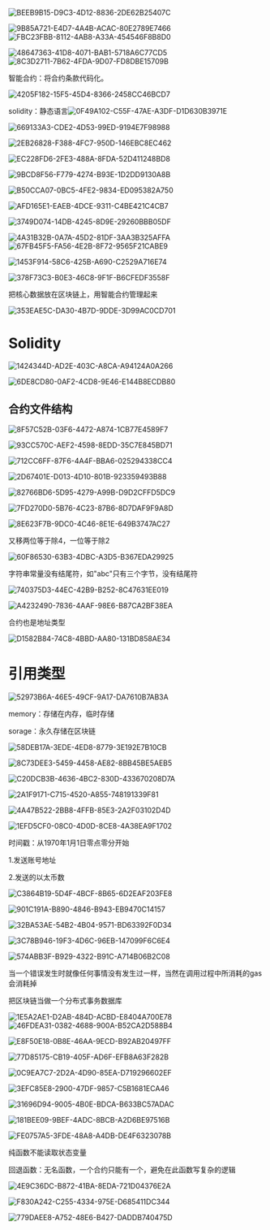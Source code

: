 ![BEEB9B15-D9C3-4D12-8836-2DE62B25407C](https://tva1.sinaimg.cn/large/007S8ZIlly1gh6lrub04aj30pc0cwgo3.jpg)

![9B85A721-E4D7-4A4B-ACAC-80E2789E7466](https://tva1.sinaimg.cn/large/007S8ZIlly1gh6ls7931pj30uo0jtjw8.jpg)![FBC23FBB-8112-4AB8-A33A-454546F8B8D0](https://tva1.sinaimg.cn/large/007S8ZIlly1gh6ltyxtrcj30hw03l406.jpg)



![48647363-41D8-4071-BAB1-5718A6C77CD5](https://tva1.sinaimg.cn/large/007S8ZIlly1gh6ludzinzj30vk0gcgoy.jpg)![8C3D2711-7B62-4FDA-9D07-FD8DBE15709B](https://tva1.sinaimg.cn/large/007S8ZIlly1gh6luy5om7j30ob0j1q5t.jpg)



智能合约：将合约条款代码化。

![4205F182-15F5-45D4-8366-2458CC46BCD7](https://tva1.sinaimg.cn/large/007S8ZIlly1gh39m3h6s9j30ea07naaw.jpg)

solidity：静态语言![0F49A102-C55F-47AE-A3DF-D1D630B3971E](https://tva1.sinaimg.cn/large/007S8ZIlly1gh39qc2hf9j30sf0fc0vd.jpg)

![669133A3-CDE2-4D53-99ED-9194E7F98988](https://tva1.sinaimg.cn/large/007S8ZIlly1gh39ri6n95j30u00jegpq.jpg)



![2EB26828-F388-4FC7-950D-146EBC8EC462](https://tva1.sinaimg.cn/large/007S8ZIlly1gh39s1wawjj30ym0jote1.jpg)

![EC228FD6-2FE3-488A-8FDA-52D411248BD8](https://tva1.sinaimg.cn/large/007S8ZIlly1gh39uqtuuej30xg0epdmv.jpg)

![9BCD8F56-F779-4274-B93E-1D2DD9130A8B](https://tva1.sinaimg.cn/large/007S8ZIlly1gh39wpzbjwj30wp0bn76r.jpg)

![B50CCA07-0BC5-4FE2-9834-ED095382A750](https://tva1.sinaimg.cn/large/007S8ZIlly1gh6k3czt52j30q10as0vg.jpg)

![AFD165E1-EAEB-4DCE-9311-C4BE421C4CB7](https://tva1.sinaimg.cn/large/007S8ZIlly1gh6lkwqvycj30zs0jctew.jpg)



![3749D074-14DB-4245-8D9E-29260BBB05DF](https://tva1.sinaimg.cn/large/007S8ZIlly1gh6llehy0fj30tz0k1wis.jpg)

![4A31B32B-0A7A-45D2-81DF-3AA3B325AFFA](https://tva1.sinaimg.cn/large/007S8ZIlly1gh6lmj91hsj30qa0idn0e.jpg)![67FB45F5-FA56-4E2B-8F72-9565F21CABE9](https://tva1.sinaimg.cn/large/007S8ZIlly1gh6lozrb4pj30rs0f2wh7.jpg)

![1453F914-58C6-425B-A690-C2529A716E74](https://tva1.sinaimg.cn/large/007S8ZIlly1gh6lwl4c9ej30u60ftwhz.jpg)

![378F73C3-B0E3-46C8-9F1F-B6CFEDF3558F](https://tva1.sinaimg.cn/large/007S8ZIlly1gh6lx887mhj31010j9teo.jpg)

把核心数据放在区块链上，用智能合约管理起来

![353EAE5C-DA30-4B7D-9DDE-3D99AC0CD701](https://tva1.sinaimg.cn/large/007S8ZIlly1gh6ly7n9gkj311g0i2n18.jpg)



# Solidity

![1424344D-AD2E-403C-A8CA-A94124A0A266](https://tva1.sinaimg.cn/large/007S8ZIlly1gh3a9uveg4j3089084aaz.jpg)

![6DE8CD80-0AF2-4CD8-9E46-E144B8ECDB80](https://tva1.sinaimg.cn/large/007S8ZIlly1gh3aahsextj307n0a3ab1.jpg)

## 合约文件结构

![8F57C52B-03F6-4472-A874-1CB77E4589F7](https://tva1.sinaimg.cn/large/007S8ZIlly1gh3abu2ps5j30g70cyq5v.jpg)



![93CC570C-AEF2-4598-8EDD-35C7E845BD71](https://tva1.sinaimg.cn/large/007S8ZIlly1gh5m3h8rtyj30lu0ex41c.jpg)

![712CC6FF-87F6-4A4F-BBA6-025294338CC4](https://tva1.sinaimg.cn/large/007S8ZIlly1gh3b29658gj30mf0hjn32.jpg)

![2D67401E-D013-4D10-801B-923359493B88](https://tva1.sinaimg.cn/large/007S8ZIlly1gh3b2yufu5j30sr0eewgg.jpg)



![82766BD6-5D95-4279-A99B-D9D2CFFD5DC9](https://tva1.sinaimg.cn/large/007S8ZIlly1gh3b392i7oj30le08v0u0.jpg)

![7FD270D0-5B76-4C23-87B6-8D7DAF9F9A8D](https://tva1.sinaimg.cn/large/007S8ZIlly1gh3b3tso9uj310b0ezjur.jpg)

![8E623F7B-9DC0-4C46-8E1E-649B3747AC27](https://tva1.sinaimg.cn/large/007S8ZIlly1gh3b7uxoorj30ks087ju7.jpg)

又移两位等于除4，一位等于除2

![60F86530-63B3-4DBC-A3D5-B367EDA29925](https://tva1.sinaimg.cn/large/007S8ZIlly1gh3bqkbb1vj30u40eidkn.jpg)

字符串常量没有结尾符，如"abc"只有三个字节，没有结尾符

![740375D3-44EC-42B9-B252-8C47631EE019](https://tva1.sinaimg.cn/large/007S8ZIlly1gh3cv2htmxj30w00ez7cu.jpg)



![A4232490-7836-4AAF-98E6-B87CA2BF38EA](https://tva1.sinaimg.cn/large/007S8ZIlly1gh5menxsmvj30jx09hq6o.jpg)

合约也是地址类型

![D1582B84-74C8-4BBD-AA80-131BD858AE34](https://tva1.sinaimg.cn/large/007S8ZIlly1gh5mfd71cfj30vt0c4q5t.jpg)

# 引用类型

![52973B6A-46E5-49CF-9A17-DA7610B7AB3A](https://tva1.sinaimg.cn/large/007S8ZIlly1gh5mlficanj30ro0afabu.jpg)

memory：存储在内存，临时存储

sorage：永久存储在区块链



![58DEB17A-3EDE-4ED8-8779-3E192E7B10CB](https://tva1.sinaimg.cn/large/007S8ZIlly1gh5mr2t47rj30p80g7djx.jpg)

![8C73DEE3-5459-4458-AE82-8BB45BE5AEB5](https://tva1.sinaimg.cn/large/007S8ZIlly1gh5mrs98mqj30mk0d2myt.jpg)

![C20DCB3B-4636-4BC2-830D-433670208D7A](https://tva1.sinaimg.cn/large/007S8ZIlly1gh5nev64a0j30gq08240n.jpg)

![2A1F9171-C715-4520-A855-748191339F81](https://tva1.sinaimg.cn/large/007S8ZIlly1gh5ndwu3ooj30ij09utc2.jpg) 

![4A47B522-2BB8-4FFB-85E3-2A2F03102D4D](https://tva1.sinaimg.cn/large/007S8ZIlly1gh5npgoe6kj30ou0fhtcv.jpg)

![1EFD5CF0-08C0-4D0D-8CE8-4A38EA9F1702](https://tva1.sinaimg.cn/large/007S8ZIlly1gh5nou8fgej30r90eidjl.jpg)

时间戳：从1970年1月1日零点零分开始

1.发送账号地址

2.发送的以太币数



![C3864B19-5D4F-4BCF-8B65-6D2EAF203FE8](https://tva1.sinaimg.cn/large/007S8ZIlly1gh5nkx9djaj30o10domyy.jpg)

![901C191A-B890-4846-B943-EB9470C14157](https://tva1.sinaimg.cn/large/007S8ZIlly1gh3cyu2og8j30j809ngnz.jpg)





![32BA53AE-54B2-4B04-9571-BD63392F0D34](https://tva1.sinaimg.cn/large/007S8ZIlly1gh3czddpppj30m30bfq50.jpg)

![3C78B946-19F3-4D6C-96EB-147099F6C6E4](https://tva1.sinaimg.cn/large/007S8ZIlly1gh3d2txrinj30h708d76r.jpg)



![574ABB3F-B929-4322-B91C-A714B06B2C08](https://tva1.sinaimg.cn/large/007S8ZIlly1gh5b4s1deoj30m20fh76x.jpg)

 当一个错误发生时就像任何事情没有发生过一样，当然在调用过程中所消耗的gas会消耗掉

把区块链当做一个分布式事务数据库

![1E5A2AE1-D2AB-484D-ACBD-E8404A700E78](https://tva1.sinaimg.cn/large/007S8ZIlly1gh5bfr2sr3j30mi08egn0.jpg)![46FDEA31-0382-4688-900A-B52CA2D588B4](https://tva1.sinaimg.cn/large/007S8ZIlly1gh5k4azq9wj30oy0hdgo8.jpg)

  

![E8F50E18-0B8E-46AA-9ECD-B92AB20497FF](https://tva1.sinaimg.cn/large/007S8ZIlly1gh5k04ej90j30o4098gou.jpg)

![77D85175-CB19-405F-AD6F-EFB8A63F282B](https://tva1.sinaimg.cn/large/007S8ZIlly1gh5k2jvp0oj30th0cxdlg.jpg)

![0C9EA7C7-2D2A-4D90-85EA-D719296602EF](https://tva1.sinaimg.cn/large/007S8ZIlly1gh5k4x5j9aj30vo0bzgnp.jpg)

![3EFC85E8-2900-47DF-9857-C5B1681ECA46](https://tva1.sinaimg.cn/large/007S8ZIlly1gh5lb7tp1fj31040hpq7y.jpg)

![31696D94-9005-4B0E-BDCA-B633BC57ADAC](https://tva1.sinaimg.cn/large/007S8ZIlly1gh5lczgjqbj311h0g6n0t.jpg)

  ![181BEE09-9BEF-4ADC-8BCB-A2D6BE97516B](https://tva1.sinaimg.cn/large/007S8ZIlly1gh5lgl1htej30eb090dhh.jpg)

![FE0757A5-3FDE-48A8-A4DB-DE4F6323078B](https://tva1.sinaimg.cn/large/007S8ZIlly1gh5lkwlhpsj30od0fuq5j.jpg)

纯函数不能读取状态变量

回退函数：无名函数，一个合约只能有一个，避免在此函数写复杂的逻辑

![4E9C36DC-B872-41BA-8EDA-721D04376E2A](https://tva1.sinaimg.cn/large/007S8ZIlly1gh5ls339b1j30ij0dgn04.jpg)

![F830A242-C255-4334-975E-D685411DC344](https://tva1.sinaimg.cn/large/007S8ZIlly1gh5lytnw42j30h10aojt9.jpg)

![779DAEE8-A752-48E6-B427-DADDB740475D](https://tva1.sinaimg.cn/large/007S8ZIlly1gh5lz56jcnj30d4042wf6.jpg)